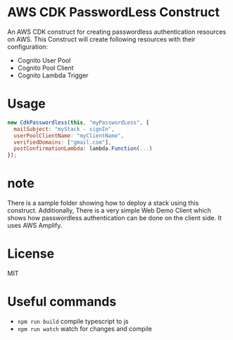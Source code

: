 # AWS CDK PasswordLess Construct

An AWS CDK construct for creating passwordless authentication resources on AWS.
This Construct will create following resources with their configuration:

- Cognito User Pool
- Cognito Pool Client
- Cognito Lambda Trigger

# Usage

```js
new CdkPasswordless(this, "myPasswordLess", {
  mailSubject: "myStack - signIn",
  userPoolClientName: "myClientName",
  verifiedDomains: ["gmail.com"],
  postConfirmationLambda: lambda.Function(...)
});
```

# note

There is a sample folder showing how to deploy a stack using this construct.
Additionally, There is a very simple Web Demo Client which shows how passwordless authentication can be done on the client side. It uses AWS Amplify.

# License

MIT

# Useful commands

- `npm run build` compile typescript to js
- `npm run watch` watch for changes and compile
